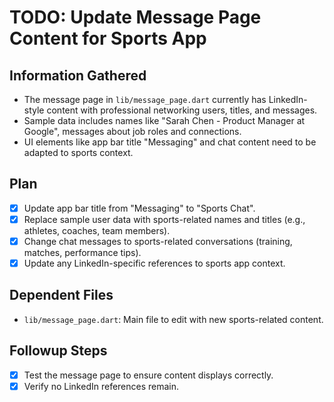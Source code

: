 # TODO: Update Message Page Content for Sports App

## Information Gathered
- The message page in `lib/message_page.dart` currently has LinkedIn-style content with professional networking users, titles, and messages.
- Sample data includes names like "Sarah Chen - Product Manager at Google", messages about job roles and connections.
- UI elements like app bar title "Messaging" and chat content need to be adapted to sports context.

## Plan
- [x] Update app bar title from "Messaging" to "Sports Chat".
- [x] Replace sample user data with sports-related names and titles (e.g., athletes, coaches, team members).
- [x] Change chat messages to sports-related conversations (training, matches, performance tips).
- [x] Update any LinkedIn-specific references to sports app context.

## Dependent Files
- `lib/message_page.dart`: Main file to edit with new sports-related content.

## Followup Steps
- [x] Test the message page to ensure content displays correctly.
- [x] Verify no LinkedIn references remain.
